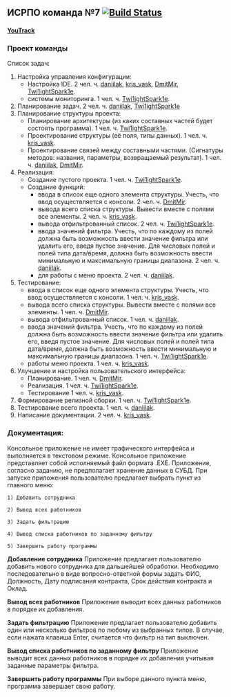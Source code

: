 ## ИСРПО команда №7 [![Build Status](https://travis-ci.org/Twi1ightSpark1e/WorkerListProject.svg?branch=master)](https://travis-ci.org/Twi1ightSpark1e/WorkerListProject)

#### [YouTrack](https://middev.ru/twilight/youtrack/issues)

### Проект команды
Список задач:

1. Настройка управления конфигурации:
   * Настройка IDE. 2 чел. ч.
   [daniilak](https://github.com/daniilak),
   [kris_vask](https://github.com/Kristina01),
   [DmitMir](https://github.com/DmitMir),
   [Twi1ightSpark1e](https://github.com/Twi1ightSpark1e).
   * системы мониторинга. 1 чел. ч.
   [Twi1ightSpark1e](https://github.com/Twi1ightSpark1e).
2. Планирование задач. 2 чел. ч.
[daniilak](https://github.com/daniilak),
[Twi1ightSpark1e](https://github.com/Twi1ightSpark1e)
3. Планирование структуры проекта:
   * Планирование архитектуры (из каких составных частей будет состоять программа). 1 чел. ч.
   [Twi1ightSpark1e](https://github.com/Twi1ightSpark1e).
   * Проектирование структуры (её поля, типы данных). 1 чел. ч.
   [kris_vask](https://github.com/Kristina01).
   * Проектирование связей между составными частями.
   (Сигнатуры методов: названия, параметры, возвращаемый результат). 1 чел. ч.
   [daniilak](https://github.com/daniilak),
   [DmitMir](https://github.com/DmitMir).
4. Реализация:
   * Создание пустого проекта. 1 чел. ч.
   [Twi1ightSpark1e](https://github.com/Twi1ightSpark1e).
   * Создание функций:
      * ввода в список еще одного элемента структуры.
      Учесть, что ввод осуществляется с консоли. 2 чел. ч.
      [DmitMir](https://github.com/DmitMir).
      * вывода всего списка структуры. Вывести вместе с полями все элементы. 2 чел. ч.
      [kris_vask](https://github.com/Kristina01).
      * вывода отфильтрованный список. 2 чел. ч.
      [Twi1ightSpark1e](https://github.com/Twi1ightSpark1e).
      * ввода значений фильтра. Учесть, что по каждому из полей должна быть возможность ввести
      значение фильтра или удалить его, введя пустое значение. Для числовых полей и полей типа
      дата/время, должна быть возможность ввести минимальную и максимальную границы диапазона.
      2 чел. ч.
      [daniilak](https://github.com/daniilak).
      * для работы с меню проекта. 2 чел. ч.
      [daniilak](https://github.com/daniilak).
5. Тестирование:
   * ввода в список еще одного элемента структуры.
   Учесть, что ввод осуществляется с консоли. 1 чел. ч.
   [kris_vask](https://github.com/Kristina01).
   * вывода всего списка структуры. Вывести вместе с полями все элементы. 1 чел. ч.
   [DmitMir](https://github.com/DmitMir).
   * вывода отфильтрованный список. 1 чел. ч.
   [daniilak](https://github.com/daniilak).
   * ввода значений фильтра. Учесть, что по каждому из полей должна быть возможность ввести
   значение фильтра или удалить его, введя пустое значение. Для числовых полей и полей типа
   дата/время, должна быть возможность ввести минимальную и максимальную границы диапазона.
   1 чел. ч.
   [Twi1ightSpark1e](https://github.com/Twi1ightSpark1e).
   * работы меню проекта. 1 чел. ч.
   [kris_vask](https://github.com/Kristina01).
6. Улучшение и настройка пользовательского интерфейса:
   * Планирование. 1 чел. ч.
   [DmitMir](https://github.com/DmitMir).
   * Реализация. 1 чел. ч.
   [Twi1ightSpark1e](https://github.com/Twi1ightSpark1e).
   * Тестирование 1 чел. ч.
   [kris_vask](https://github.com/Kristina01).
7. Формирование релизной сборки. 1 чел. ч.
[Twi1ightSpark1e](https://github.com/Twi1ightSpark1e).
8. Тестирование всего проекта. 1 чел. ч.
[daniilak](https://github.com/daniilak).
9. Написание документации. 2 чел. ч.
[kris_vask](https://github.com/Kristina01).

### Документация:

Консольное приложение не имеет графического интерфейса и выполняется в текстовом режиме. Консольное приложение представляет собой исполняемый файл формата .EXE. 
Приложение, согласно заданию, не предполагает хранение данных в СУБД.
При запуске приложения пользователю предлагает выбрать пункт из главного меню:

`1) Добавить сотрудника`

`2) Вывод всех работников`

`3) Задать фильтрацию`

`4) Вывод списка работников по заданному фильтру`

`5) Завершить работу программы`

**Добавление сотрудника**
Приложение предлагает пользователю добавить нового сотрудника для дальшейшей обработки. Необходимо последовательно в виде вопросно-ответной формы задать ФИО, Должность, Дату подписания контракта, Срок действия контракта и Оклад.

**Вывод всех работников**
Приложение выводит всех данных работников в порядке их добавления.

**Задать фильтрацию**
Приложение предлагает пользователю добавить один или несколько фильтров по любому из выбранных типов. В случае, если нажата клавиша Enter, считается что фильтр на тип выключен.

**Вывод списка работников по заданному фильтру**
Приложение выводит всех данных работников в порядке их добавления учитывая заданные параметры фильтра.

**Завершить работу программы**
При выборе данного пункта меню, программа завершает свою работу. 